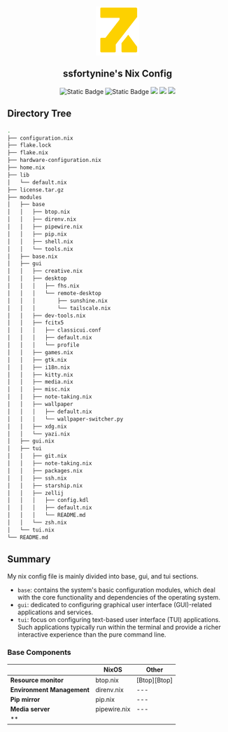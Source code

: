<p align="center">
  <img width="100px" src="./images/logo.png" align="center" alt="GitHub Readme Stats" />
  <h2 align="center">ssfortynine's Nix Config</h2>
  <p align="center">
    <img alt="Static Badge" src="https://img.shields.io/badge/Nixos-24.05-blue">
    <img alt="Static Badge" src="https://img.shields.io/badge/nix%20flakes-learning-ff66ff">
    <img src="https://img.shields.io/github/issues/ssfortynine/nix-config" />
    <img src="https://img.shields.io/github/forks/ssfortynine/nix-config" />
    <img src="https://img.shields.io/github/stars/ssfortynine/nix-config" />
   </p>
</p>


## Directory Tree
```bash
.
├── configuration.nix
├── flake.lock
├── flake.nix
├── hardware-configuration.nix
├── home.nix
├── lib
│   └── default.nix
├── license.tar.gz
├── modules
│   ├── base
│   │   ├── btop.nix
│   │   ├── direnv.nix
│   │   ├── pipewire.nix
│   │   ├── pip.nix
│   │   ├── shell.nix
│   │   └── tools.nix
│   ├── base.nix
│   ├── gui
│   │   ├── creative.nix
│   │   ├── desktop
│   │   │   ├── fhs.nix
│   │   │   └── remote-desktop
│   │   │       ├── sunshine.nix
│   │   │       └── tailscale.nix
│   │   ├── dev-tools.nix
│   │   ├── fcitx5
│   │   │   ├── classicui.conf
│   │   │   ├── default.nix
│   │   │   └── profile
│   │   ├── games.nix
│   │   ├── gtk.nix
│   │   ├── i18n.nix
│   │   ├── kitty.nix
│   │   ├── media.nix
│   │   ├── misc.nix
│   │   ├── note-taking.nix
│   │   ├── wallpaper
│   │   │   ├── default.nix
│   │   │   └── wallpaper-switcher.py
│   │   ├── xdg.nix
│   │   └── yazi.nix
│   ├── gui.nix
│   ├── tui
│   │   ├── git.nix
│   │   ├── note-taking.nix
│   │   ├── packages.nix
│   │   ├── ssh.nix
│   │   ├── starship.nix
│   │   ├── zellij
│   │   │   ├── config.kdl
│   │   │   ├── default.nix
│   │   │   └── README.md
│   │   └── zsh.nix
│   └── tui.nix
└── README.md

```
## Summary

My nix config file is mainly divided into base, gui, and tui sections. 
+ `base`: contains the system's basic configuration modules, which deal with the core functionality and dependencies of the operating system.
+ `gui`: dedicated to configuring graphical user interface (GUI)-related applications and services.  
+ `tui`: focus on configuring text-based user interface (TUI) applications. Such applications typically run within the terminal and provide a richer interactive experience than the pure command line.

### Base Components

|                             | NixOS                                                                                  | Other |
| --------------------------- | ---------------------------------------------------------------------------------------| ----  |
|**Resource monitor**         | btop.nix | [Btop][Btop]|
|**Environment Management**   | direnv.nix | --- |
|**Pip mirror** | pip.nix | --- |
|**Media server** | pipewire.nix| ---|
|**

